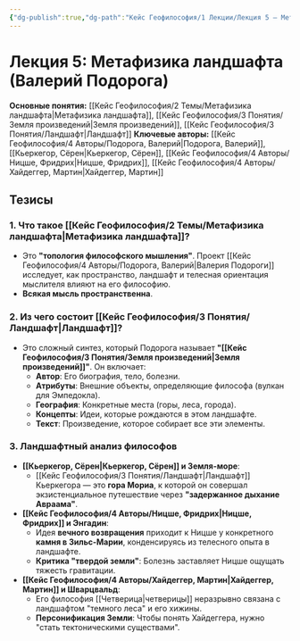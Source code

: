 ```yaml
---
{"dg-publish":true,"dg-path":"Кейс Геофилософия/1 Лекции/Лекция 5 – Метафизика ландшафта","permalink":"/kejs-geofilosofiya/1-lekczii/lekcziya-5-metafizika-landshafta/","dgShowLocalGraph":true}
---
```


# Лекция 5: Метафизика ландшафта (Валерий Подорога)

**Основные понятия:** [[Кейс Геофилософия/2 Темы/Метафизика ландшафта\|Метафизика ландшафта]], [[Кейс Геофилософия/3 Понятия/Земля произведений\|Земля произведений]], [[Кейс Геофилософия/3 Понятия/Ландшафт\|Ландшафт]]
**Ключевые авторы:** [[Кейс Геофилософия/4 Авторы/Подорога, Валерий\|Подорога, Валерий]], [[Кьеркегор, Сёрен\|Кьеркегор, Сёрен]], [[Кейс Геофилософия/4 Авторы/Ницше, Фридрих\|Ницше, Фридрих]], [[Кейс Геофилософия/4 Авторы/Хайдеггер, Мартин\|Хайдеггер, Мартин]]

## Тезисы

### 1. Что такое [[Кейс Геофилософия/2 Темы/Метафизика ландшафта\|Метафизика ландшафта]]?
- Это **"топология философского мышления"**. Проект [[Кейс Геофилософия/4 Авторы/Подорога, Валерий\|Валерия Подороги]] исследует, как пространство, ландшафт и телесная ориентация мыслителя влияют на его философию.
- **Всякая мысль пространственна**.

### 2. Из чего состоит [[Кейс Геофилософия/3 Понятия/Ландшафт\|Ландшафт]]?
- Это сложный синтез, который Подорога называет **"[[Кейс Геофилософия/3 Понятия/Земля произведений\|Земля произведений]]"**. Он включает:
    - **Автор**: Его биография, тело, болезни.
    - **Атрибуты**: Внешние объекты, определяющие философа (вулкан для Эмпедокла).
    - **География**: Конкретные места (горы, леса, города).
    - **Концепты**: Идеи, которые рождаются в этом ландшафте.
    - **Текст**: Произведение, которое собирает все эти элементы.

### 3. Ландшафтный анализ философов
- **[[Кьеркегор, Сёрен\|Кьеркегор, Сёрен]] и Земля-море**:
    - [[Кейс Геофилософия/3 Понятия/Ландшафт\|Ландшафт]] Кьеркегора — это **гора Мориа**, к которой он совершал экзистенциальное путешествие через **"задержанное дыхание Авраама"**.
- **[[Кейс Геофилософия/4 Авторы/Ницше, Фридрих\|Ницше, Фридрих]] и Энгадин**:
    - Идея **вечного возвращения** приходит к Ницше у конкретного **камня в Зильс-Марии**, конденсируясь из телесного опыта в ландшафте.
    - **Критика "твердой земли"**: Болезнь заставляет Ницше ощущать тяжесть гравитации.
- **[[Кейс Геофилософия/4 Авторы/Хайдеггер, Мартин\|Хайдеггер, Мартин]] и Шварцвальд**:
    - Его философия [[Четверица\|четверицы]] неразрывно связана с ландшафтом "темного леса" и его хижины.
    - **Персонификация Земли**: Чтобы понять Хайдеггера, нужно "стать тектоническими существами".